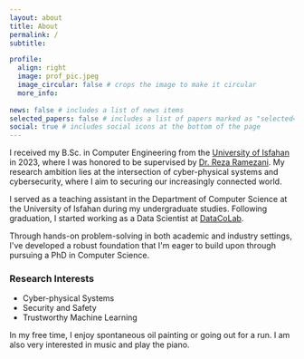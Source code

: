 ```yaml
---
layout: about
title: About
permalink: /
subtitle:

profile:
  align: right
  image: prof_pic.jpeg
  image_circular: false # crops the image to make it circular
  more_info: 
  
news: false # includes a list of news items
selected_papers: false # includes a list of papers marked as "selected={true}"
social: true # includes social icons at the bottom of the page
---
```


I received my B.Sc. in Computer Engineering from the [University of Isfahan](https://www.ui.ac.ir/EN) in 2023, where I was honored to be supervised by [Dr. Reza Ramezani](https://scholar.google.com/citations?user=QDa3wGgAAAAJ&hl=en). My research ambition lies at the intersection of cyber-physical systems and cybersecurity, where I aim to securing our increasingly connected world.

I served as a teaching assistant in the Department of Computer Science at the University of Isfahan during my undergraduate studies. Following graduation, I started working as a Data Scientist at [DataCoLab](https://datacolab.co.uk/).

Through hands-on problem-solving in both academic and industry settings, I've developed a robust foundation that I'm eager to build upon through pursuing a PhD in Computer Science.



### Research Interests

- Cyber-physical Systems
- Security and Safety
- Trustworthy Machine Learning

In my free time, I enjoy spontaneous oil painting or going out for a run. I am also very interested in music and play the piano.

